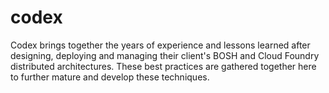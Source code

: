 # codex

Codex brings together the years of experience and lessons learned
after designing, deploying and managing their client's BOSH and
Cloud Foundry distributed architectures.  These best practices are
gathered together here to further mature and develop these
techniques.

## 

